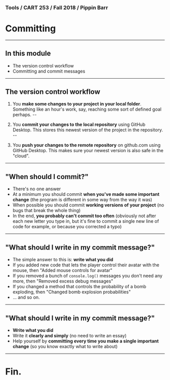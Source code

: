 ### Tools / CART 253 / Fall 2018 / Pippin Barr

# Committing

---

## In this module

- The version control workflow
- Committing and commit messages

---

## The version control workflow

1. You __make some changes to your project in your local folder__. Something like an hour's work, say, reaching some sort of defined goal perhaps.
--

2. You __commit your changes to the local repository__ using GitHub Desktop. This stores this newest version of the project in the repository.
--

3. You __push your changes to the remote repository__ on github.com using GitHub Desktop. This makes sure your newest version is also safe in the "cloud".

---

## "When should I commit?"

- There's no one answer
- At a minimum you should commit __when you've made some important change__ (the program is different in some way from the way it was)
- When possible you should commit __working versions of your project__ (no bugs that break the whole thing)
- In the end, __you probably can't commit too often__ (obviously not after each new letter you type in, but it's fine to commit a single new line of code for example, or because you corrected a typo)

---

## "What should I write in my commit message?"

- The simple answer to this is: __write what you did__
- If you added new code that lets the player control their avatar with the mouse, then "Added mouse controls for avatar"
- If you removed a bunch of `console.log()` messages you don't need any more, then "Removed excess debug messages"
- If you changed a method that controls the probability of a bomb exploding, then "Changed bomb explosion probabilities"
- ... and so on.

---

## "What should I write in my commit message?"

- __Write what you did__
- Write it __clearly and simply__ (no need to write an essay)
- Help yourself by __committing every time you make a single important change__ (so you know exactly what to write about)

---

# Fin.
